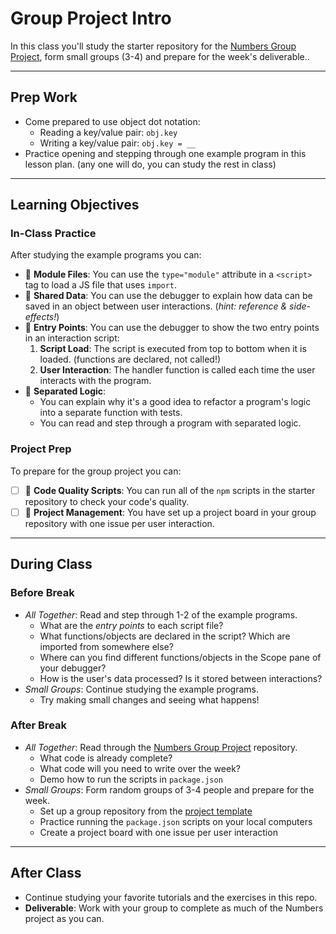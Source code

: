 # Group Project Intro

In this class you'll study the starter repository for the
[Numbers Group Project](https://github.com/HackYourFutureBelgium/numbers-group-project),
form small groups (3-4) and prepare for the week's deliverable..

---

## Prep Work

- Come prepared to use object dot notation:
  - Reading a key/value pair: `obj.key`
  - Writing a key/value pair: `obj.key = __`
- Practice opening and stepping through one example program in this lesson plan.
  (any one will do, you can study the rest in class)

---

## Learning Objectives

### In-Class Practice

After studying the example programs you can:

- 🥚 **Module Files**: You can use the `type="module"` attribute in a `<script>`
  tag to load a JS file that uses `import`.
- 🥚 **Shared Data**: You can use the debugger to explain how data can be saved
  in an object between user interactions. (_hint: reference & side-effects!_)
- 🐣 **Entry Points**: You can use the debugger to show the two entry points in
  an interaction script:
  1. **Script Load**: The script is executed from top to bottom when it is
     loaded. (functions are declared, not called!)
  1. **User Interaction**: The handler function is called each time the user
     interacts with the program.
- 🐣 **Separated Logic**:
  - You can explain why it's a good idea to refactor a program's logic into a
    separate function with tests.
  - You can read and step through a program with separated logic.

### Project Prep

To prepare for the group project you can:

- [ ] 🥚 **Code Quality Scripts**: You can run all of the `npm` scripts in the
      starter repository to check your code's quality.
- [ ] 🥚 **Project Management**: You have set up a project board in your group
      repository with one issue per user interaction.

---

## During Class

### Before Break

- _All Together_: Read and step through 1-2 of the example programs.
  - What are the _entry points_ to each script file?
  - What functions/objects are declared in the script? Which are imported from
    somewhere else?
  - Where can you find different functions/objects in the Scope pane of your
    debugger?
  - How is the user's data processed? Is it stored between interactions?
- _Small Groups_: Continue studying the example programs.
  - Try making small changes and seeing what happens!

### After Break

- _All Together_: Read through the
  [Numbers Group Project](https://github.com/HackYourFutureBelgium/numbers-group-project)
  repository.
  - What code is already complete?
  - What code will you need to write over the week?
  - Demo how to run the scripts in `package.json`
- _Small Groups_: Form random groups of 3-4 people and prepare for the week.
  - Set up a group repository from the
    [project template](https://github.com/HackYourFutureBelgium/numbers-group-project)
  - Practice running the `package.json` scripts on your local computers
  - Create a project board with one issue per user interaction

---

## After Class

- Continue studying your favorite tutorials and the exercises in this repo.
- **Deliverable**: Work with your group to complete as much of the Numbers
  project as you can.
